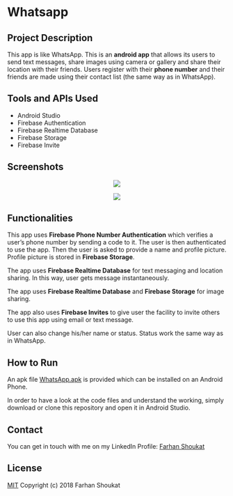# Whatsapp

## Project Description
This app is like WhatsApp. This is an **android app** that allows its users to send text messages, share images using camera or gallery and share their location with their friends. Users register with their **phone number** and their friends are made using their contact list (the same way as in WhatsApp).

## Tools and APIs Used
* Android Studio
* Firebase Authentication
* Firebase Realtime Database
* Firebase Storage
* Firebase Invite


## Screenshots

<p align="middle">
  <img src="../master/Screenshots/s1.png"/>
 </p>
 
 <p align="middle">
  <img src="../master/Screenshots/s2.png"/>
 </p>


## Functionalities

This app uses **Firebase Phone Number Authentication** which verifies a user’s phone number by sending a code to it. The user is then authenticated to use the app. Then the user is asked to provide a name and profile picture. Profile picture is stored in **Firebase Storage**.

The app uses **Firebase Realtime Database** for text messaging and location sharing. In this way, user gets message instantaneously.

The app uses **Firebase Realtime Database** and **Firebase Storage** for image sharing.

The app also uses **Firebase Invites** to give user the facility to invite others to use this app using email or text message.

User can also change his/her name or status. Status work the same way as in WhatsApp.


## How to Run

An apk file [WhatsApp.apk](../master/WhatsApp.apk) is provided which can be installed on an Android Phone.

In order to have a look at the code files and understand the working, simply download or clone this repository and open it in Android Studio.


## Contact
You can get in touch with me on my LinkedIn Profile: [Farhan Shoukat](https://www.linkedin.com/in/farhan-shoukat-782542167/)


## License
[MIT](../master/LICENSE)
Copyright (c) 2018 Farhan Shoukat
